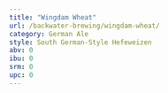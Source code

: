 ```yaml
---
title: "Wingdam Wheat"
url: /backwater-brewing/wingdam-wheat/
category: German Ale
style: South German-Style Hefeweizen
abv: 0
ibu: 0
srm: 0
upc: 0
---
```


